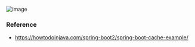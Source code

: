 
![image](https://user-images.githubusercontent.com/15135199/77848183-42324500-71ed-11ea-93f8-def2720140e2.png)

### Reference

- https://howtodoinjava.com/spring-boot2/spring-boot-cache-example/
